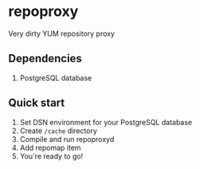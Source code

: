 # repoproxy

Very dirty YUM repository proxy

## Dependencies
1. PostgreSQL database

## Quick start
1. Set DSN environment for your PostgreSQL database
2. Create `/cache` directory
3. Compile and run repoproxyd
4. Add repomap item
5. You're ready to go!
